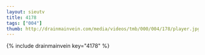 ```yaml
--- 
layout: sieutv
title: 4178
tags: ["004"]
thumb: http://drainmainvein.com/media/videos/tmb/000/004/178/player.jpg
---
```

{% include drainmainvein key="4178" %} 

